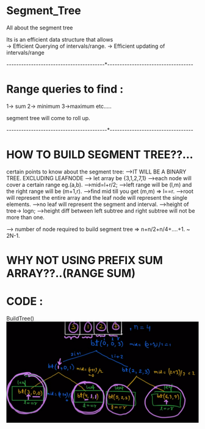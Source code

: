 # Segment_Tree
All about the segment tree



Its is an efficient data structure that allows </br>
 -> Efficient Querying of intervals/range.
 -> Efficient updating of intervals/range

----------------------------------------*-----------------------------------

# Range queries to find :
 1-> sum
 2-> minimum
 3->maximum etc.....

 segment tree will come to roll up.

-----------------------------------------*----------------------------------


# HOW TO BUILD SEGMENT TREE??...

certain points to know about the segment tree:
-->IT WILL BE A BINARY TREE. EXCLUDING LEAFNODE
--> let array be  {3,1,2,7,1}
-->each node will cover a certain range eg.(a,b).
-->mid=l+r/2;
-->left range will be (l,m) and the right range will be (m+1,r).
-->find mid till you get (m,m) => l==r.
-->root will represent the entire array and the leaf node will represent the single elements.
-->no leaf will represent the segment and interval.
-->height of tree-> logn;
-->height diff between left subtree and right subtree will not be more than one.

--> number of node required to build segment tree => n+n/2+n/4+....+1. ~ 2N-1.


# WHY NOT USING PREFIX SUM ARRAY??..(RANGE SUM)





# CODE :

BuildTree()
![alt text](<Screenshot 2025-06-26 194829.png>)


